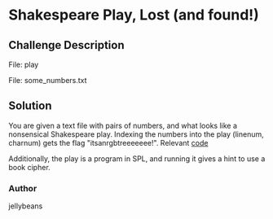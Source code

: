 # Shakespeare Play, Lost (and found!)
## Challenge Description
File: play

File: some_numbers.txt

## Solution
You are given a text file with pairs of numbers, and what looks like a nonsensical Shakespeare play.
Indexing the numbers into the play (linenum, charnum) gets the flag "itsanrgbtreeeeeee!".
Relevant [code](shakespeare.py)

Additionally, the play is a program in SPL, and running it gives a hint to use a book cipher.

### Author
jellybeans